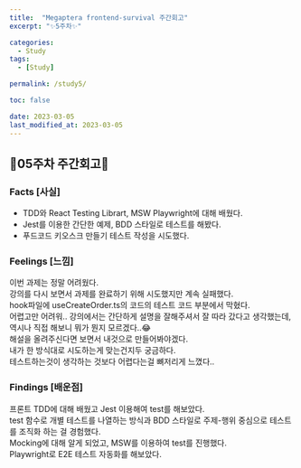 ```yaml
---
title:  "Megaptera frontend-survival 주간회고"
excerpt: "✨5주차✨"

categories:
  - Study
tags:
  - [Study]

permalink: /study5/

toc: false

date: 2023-03-05
last_modified_at: 2023-03-05
---
```

## 💫05주차 주간회고💫

### Facts [사실]
- TDD와 React Testing Librart, MSW Playwright에 대해 배웠다.
- Jest를 이용한 간단한 예제, BDD 스타일로 테스트를 해봤다.
- 푸드코드 키오스크 만들기 테스트 작성을 시도했다.

### Feelings [느낌]
이번 과제는 정말 어려웠다.\
강의를 다시 보면서 과제를 완료하기 위해 시도했지만 계속 실패했다.\
hook파일에 useCreateOrder.ts의 코드의 테스트 코드 부분에서 막혔다.\
어렵고만 어려워.. 강의에서는 간단하게 설명을 잘해주셔서 잘 따라 갔다고 생각했는데,\
역시나 직접 해보니 뭐가 뭔지 모르겠다..😂\
해설을 올려주신다면 보면서 내것으로 만들어봐야겠다.\
내가 한 방식대로 시도하는게 맞는건지두 궁금하다.\
테스트하는것이 생각하는 것보다 어렵다는걸 뼈저리게 느꼈다..

### Findings [배운점]
프론트 TDD에 대해 배웠고 Jest 이용해여 test를 해보았다.\
test 함수로 개별 테스트를 나열하는 방식과 BDD 스타일로 주제-행위 중심으로 테스트를 조직화 하는 걸 경험했다.\
Mocking에 대해 알게 되었고, MSW를 이용하여 test를 진행했다.\
Playwright로 E2E 테스트 자동화를 해보았다.
